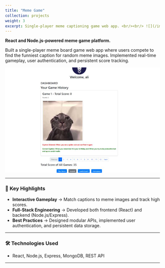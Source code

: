 ```yaml
---
title: "Meme Game"
collection: projects
weight: 3
excerpt: Single-player meme captioning game web app. <br/><br/> ![](/images/memegame.png)
---
```


**React and Node.js-powered meme game platform.**  

Built a single-player meme board game web app where users compete to find the funniest caption for random meme images. Implemented real-time gameplay, user authentication, and persistent score tracking.

![](/images/memegame.jpeg)

---

### 🔹 **Key Highlights**
- **Interactive Gameplay** → Match captions to meme images and track high scores.
- **Full-Stack Engineering** → Developed both frontend (React) and backend (Node.js/Express).
- **Best Practices** → Designed modular APIs, implemented user authentication, and persistent data storage.

---

### 🛠 **Technologies Used**
- React, Node.js, Express, MongoDB, REST API

---

